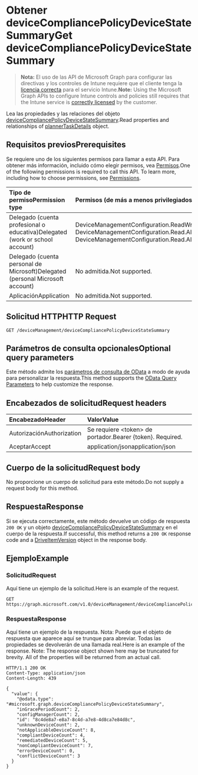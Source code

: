 # <a name="get-devicecompliancepolicydevicestatesummary"></a><span data-ttu-id="f5654-101">Obtener deviceCompliancePolicyDeviceStateSummary</span><span class="sxs-lookup"><span data-stu-id="f5654-101">Get deviceCompliancePolicyDeviceStateSummary</span></span>

> <span data-ttu-id="f5654-102">**Nota:** El uso de las API de Microsoft Graph para configurar las directivas y los controles de Intune requiere que el cliente tenga la [licencia correcta](https://go.microsoft.com/fwlink/?linkid=839381) para el servicio Intune.</span><span class="sxs-lookup"><span data-stu-id="f5654-102">**Note:** Using the Microsoft Graph APIs to configure Intune controls and policies still requires that the Intune service is [correctly licensed](https://go.microsoft.com/fwlink/?linkid=839381) by the customer.</span></span>

<span data-ttu-id="f5654-103">Lea las propiedades y las relaciones del objeto [deviceCompliancePolicyDeviceStateSummary](../resources/intune_deviceconfig_devicecompliancepolicydevicestatesummary.md).</span><span class="sxs-lookup"><span data-stu-id="f5654-103">Read properties and relationships of [plannerTaskDetails](../resources/intune_deviceconfig_devicecompliancepolicydevicestatesummary.md) object.</span></span>
## <a name="prerequisites"></a><span data-ttu-id="f5654-104">Requisitos previos</span><span class="sxs-lookup"><span data-stu-id="f5654-104">Prerequisites</span></span>
<span data-ttu-id="f5654-p101">Se requiere uno de los siguientes permisos para llamar a esta API. Para obtener más información, incluido cómo elegir permisos, vea [Permisos](../../../concepts/permissions_reference.md).</span><span class="sxs-lookup"><span data-stu-id="f5654-p101">One of the following permissions is required to call this API. To learn more, including how to choose permissions, see [Permissions](../../../concepts/permissions_reference.md).</span></span>

|<span data-ttu-id="f5654-107">Tipo de permiso</span><span class="sxs-lookup"><span data-stu-id="f5654-107">Permission type</span></span>|<span data-ttu-id="f5654-108">Permisos (de más a menos privilegiados)</span><span class="sxs-lookup"><span data-stu-id="f5654-108">Permissions (from least to most privileged)</span></span>|
|:---|:---|
|<span data-ttu-id="f5654-109">Delegado (cuenta profesional o educativa)</span><span class="sxs-lookup"><span data-stu-id="f5654-109">Delegated (work or school account)</span></span>|<span data-ttu-id="f5654-110">DeviceManagementConfiguration.ReadWrite.All, DeviceManagementConfiguration.Read.All</span><span class="sxs-lookup"><span data-stu-id="f5654-110">DeviceManagementConfiguration.ReadWrite.All, DeviceManagementConfiguration.Read.All</span></span>|
|<span data-ttu-id="f5654-111">Delegado (cuenta personal de Microsoft)</span><span class="sxs-lookup"><span data-stu-id="f5654-111">Delegated (personal Microsoft account)</span></span>|<span data-ttu-id="f5654-112">No admitida.</span><span class="sxs-lookup"><span data-stu-id="f5654-112">Not supported.</span></span>|
|<span data-ttu-id="f5654-113">Aplicación</span><span class="sxs-lookup"><span data-stu-id="f5654-113">Application</span></span>|<span data-ttu-id="f5654-114">No admitida.</span><span class="sxs-lookup"><span data-stu-id="f5654-114">Not supported.</span></span>|

## <a name="http-request"></a><span data-ttu-id="f5654-115">Solicitud HTTP</span><span class="sxs-lookup"><span data-stu-id="f5654-115">HTTP Request</span></span>
<!-- {
  "blockType": "ignored"
}
-->
``` http
GET /deviceManagement/deviceCompliancePolicyDeviceStateSummary
```

## <a name="optional-query-parameters"></a><span data-ttu-id="f5654-116">Parámetros de consulta opcionales</span><span class="sxs-lookup"><span data-stu-id="f5654-116">Optional query parameters</span></span>
<span data-ttu-id="f5654-117">Este método admite los [parámetros de consulta de OData](https://developer.microsoft.com/es-ES/graph/docs/overview/query_parameters) a modo de ayuda para personalizar la respuesta.</span><span class="sxs-lookup"><span data-stu-id="f5654-117">This method supports the [OData Query Parameters](https://developer.microsoft.com/es-ES/graph/docs/overview/query_parameters) to help customize the response.</span></span>
## <a name="request-headers"></a><span data-ttu-id="f5654-118">Encabezados de solicitud</span><span class="sxs-lookup"><span data-stu-id="f5654-118">Request headers</span></span>
|<span data-ttu-id="f5654-119">Encabezado</span><span class="sxs-lookup"><span data-stu-id="f5654-119">Header</span></span>|<span data-ttu-id="f5654-120">Valor</span><span class="sxs-lookup"><span data-stu-id="f5654-120">Value</span></span>|
|:---|:---|
|<span data-ttu-id="f5654-121">Autorización</span><span class="sxs-lookup"><span data-stu-id="f5654-121">Authorization</span></span>|<span data-ttu-id="f5654-122">Se requiere &lt;token&gt; de portador.</span><span class="sxs-lookup"><span data-stu-id="f5654-122">Bearer {token}. Required.</span></span>|
|<span data-ttu-id="f5654-123">Aceptar</span><span class="sxs-lookup"><span data-stu-id="f5654-123">Accept</span></span>|<span data-ttu-id="f5654-124">application/json</span><span class="sxs-lookup"><span data-stu-id="f5654-124">application/json</span></span>|

## <a name="request-body"></a><span data-ttu-id="f5654-125">Cuerpo de la solicitud</span><span class="sxs-lookup"><span data-stu-id="f5654-125">Request body</span></span>
<span data-ttu-id="f5654-126">No proporcione un cuerpo de solicitud para este método.</span><span class="sxs-lookup"><span data-stu-id="f5654-126">Do not supply a request body for this method.</span></span>

## <a name="response"></a><span data-ttu-id="f5654-127">Respuesta</span><span class="sxs-lookup"><span data-stu-id="f5654-127">Response</span></span>
<span data-ttu-id="f5654-128">Si se ejecuta correctamente, este método devuelve un código de respuesta `200 OK` y un objeto [deviceCompliancePolicyDeviceStateSummary](../resources/intune_deviceconfig_devicecompliancepolicydevicestatesummary.md) en el cuerpo de la respuesta.</span><span class="sxs-lookup"><span data-stu-id="f5654-128">If successful, this method returns a `200 OK` response code and a [DriveItemVersion](../resources/intune_deviceconfig_devicecompliancepolicydevicestatesummary.md) object in the response body.</span></span>

## <a name="example"></a><span data-ttu-id="f5654-129">Ejemplo</span><span class="sxs-lookup"><span data-stu-id="f5654-129">Example</span></span>
### <a name="request"></a><span data-ttu-id="f5654-130">Solicitud</span><span class="sxs-lookup"><span data-stu-id="f5654-130">Request</span></span>
<span data-ttu-id="f5654-131">Aquí tiene un ejemplo de la solicitud.</span><span class="sxs-lookup"><span data-stu-id="f5654-131">Here is an example of the request.</span></span>
``` http
GET https://graph.microsoft.com/v1.0/deviceManagement/deviceCompliancePolicyDeviceStateSummary
```

### <a name="response"></a><span data-ttu-id="f5654-132">Respuesta</span><span class="sxs-lookup"><span data-stu-id="f5654-132">Response</span></span>
<span data-ttu-id="f5654-p102">Aquí tiene un ejemplo de la respuesta. Nota: Puede que el objeto de respuesta que aparece aquí se trunque para abreviar. Todas las propiedades se devolverán de una llamada real.</span><span class="sxs-lookup"><span data-stu-id="f5654-p102">Here is an example of the response. Note: The response object shown here may be truncated for brevity. All of the properties will be returned from an actual call.</span></span>
``` http
HTTP/1.1 200 OK
Content-Type: application/json
Content-Length: 439

{
  "value": {
    "@odata.type": "#microsoft.graph.deviceCompliancePolicyDeviceStateSummary",
    "inGracePeriodCount": 2,
    "configManagerCount": 2,
    "id": "8c4de8a7-e8a7-8c4d-a7e8-4d8ca7e84d8c",
    "unknownDeviceCount": 2,
    "notApplicableDeviceCount": 8,
    "compliantDeviceCount": 4,
    "remediatedDeviceCount": 5,
    "nonCompliantDeviceCount": 7,
    "errorDeviceCount": 0,
    "conflictDeviceCount": 3
  }
}
```



